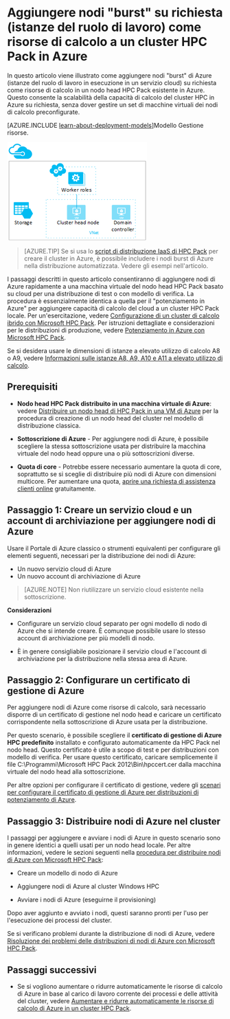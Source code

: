 <properties
 pageTitle="Aggiungere nodi burst in un cluster HPC Pack | Microsoft Azure"
 description="Informazioni su come espandere la capacità del cluster HPC Pack su richiesta tramite l'aggiunta di istanze del ruolo di lavoro in esecuzione in un servizio cloud"
 services="virtual-machines-windows"
 documentationCenter=""
 authors="dlepow"
 manager="timlt"
 editor=""
 tags="azure-service-management,hpc-pack"/>
<tags
ms.service="virtual-machines-windows"
 ms.devlang="na"
 ms.topic="article"
 ms.tgt_pltfrm="vm-multiple"
 ms.workload="big-compute"
 ms.date="04/13/2016"
 ms.author="danlep"/>

# Aggiungere nodi "burst" su richiesta (istanze del ruolo di lavoro) come risorse di calcolo a un cluster HPC Pack in Azure



In questo articolo viene illustrato come aggiungere nodi "burst" di Azure (istanze del ruolo di lavoro in esecuzione in un servizio cloud) su richiesta come risorse di calcolo in un nodo head HPC Pack esistente in Azure. Questo consente la scalabilità della capacità di calcolo del cluster HPC in Azure su richiesta, senza dover gestire un set di macchine virtuali dei nodi di calcolo preconfigurate.

[AZURE.INCLUDE [learn-about-deployment-models](../../includes/learn-about-deployment-models-classic-include.md)]Modello Gestione risorse.

![Nodi burst][burst]

>[AZURE.TIP] Se si usa lo [script di distribuzione IaaS di HPC Pack](virtual-machines-windows-classic-hpcpack-cluster-powershell-script.md) per creare il cluster in Azure, è possibile includere i nodi burst di Azure nella distribuzione automatizzata. Vedere gli esempi nell'articolo.

I passaggi descritti in questo articolo consentiranno di aggiungere nodi di Azure rapidamente a una macchina virtuale del nodo head HPC Pack basato su cloud per una distribuzione di test o con modello di verifica. La procedura è essenzialmente identica a quella per il "potenziamento in Azure" per aggiungere capacità di calcolo del cloud a un cluster HPC Pack locale. Per un'esercitazione, vedere [Configurazione di un cluster di calcolo ibrido con Microsoft HPC Pack](../cloud-services/cloud-services-setup-hybrid-hpcpack-cluster.md). Per istruzioni dettagliate e considerazioni per le distribuzioni di produzione, vedere [Potenziamento in Azure con Microsoft HPC Pack](https://technet.microsoft.com/library/gg481749.aspx).

Se si desidera usare le dimensioni di istanze a elevato utilizzo di calcolo A8 o A9, vedere [Informazioni sulle istanze A8, A9, A10 e A11 a elevato utilizzo di calcolo](virtual-machines-windows-a8-a9-a10-a11-specs.md).

## Prerequisiti

* **Nodo head HPC Pack distribuito in una macchina virtuale di Azure**: vedere [Distribuire un nodo head di HPC Pack in una VM di Azure](virtual-machines-windows-hpcpack-cluster-headnode.md) per la procedura di creazione di un nodo head del cluster nel modello di distribuzione classica.

* **Sottoscrizione di Azure** - Per aggiungere nodi di Azure, è possibile scegliere la stessa sottoscrizione usata per distribuire la macchina virtuale del nodo head oppure una o più sottoscrizioni diverse.

* **Quota di core** - Potrebbe essere necessario aumentare la quota di core, soprattutto se si sceglie di distribuire più nodi di Azure con dimensioni multicore. Per aumentare una quota, [aprire una richiesta di assistenza clienti online](https://azure.microsoft.com/blog/2014/06/04/azure-limits-quotas-increase-requests/) gratuitamente.

## Passaggio 1: Creare un servizio cloud e un account di archiviazione per aggiungere nodi di Azure

Usare il Portale di Azure classico o strumenti equivalenti per configurare gli elementi seguenti, necessari per la distribuzione dei nodi di Azure:

* Un nuovo servizio cloud di Azure
* Un nuovo account di archiviazione di Azure

>[AZURE.NOTE] Non riutilizzare un servizio cloud esistente nella sottoscrizione.

**Considerazioni**

* Configurare un servizio cloud separato per ogni modello di nodo di Azure che si intende creare. È comunque possibile usare lo stesso account di archiviazione per più modelli di nodo.

* È in genere consigliabile posizionare il servizio cloud e l'account di archiviazione per la distribuzione nella stessa area di Azure.




## Passaggio 2: Configurare un certificato di gestione di Azure

Per aggiungere nodi di Azure come risorse di calcolo, sarà necessario disporre di un certificato di gestione nel nodo head e caricare un certificato corrispondente nella sottoscrizione di Azure usata per la distribuzione.

Per questo scenario, è possibile scegliere il **certificato di gestione di Azure HPC predefinito** installato e configurato automaticamente da HPC Pack nel nodo head. Questo certificato è utile a scopo di test e per distribuzioni con modello di verifica. Per usare questo certificato, caricare semplicemente il file C:\\Programmi\\Microsoft HPC Pack 2012\\Bin\\hpccert.cer dalla macchina virtuale del nodo head alla sottoscrizione.

Per altre opzioni per configurare il certificato di gestione, vedere gli [scenari per configurare il certificato di gestione di Azure per distribuzioni di potenziamento di Azure](http://technet.microsoft.com/library/gg481759.aspx).

## Passaggio 3: Distribuire nodi di Azure nel cluster



I passaggi per aggiungere e avviare i nodi di Azure in questo scenario sono in genere identici a quelli usati per un nodo head locale. Per altre informazioni, vedere le sezioni seguenti nella [procedura per distribuire nodi di Azure con Microsoft HPC Pack](https://technet.microsoft.com/library/gg481758.aspx):

* Creare un modello di nodo di Azure

* Aggiungere nodi di Azure al cluster Windows HPC

* Avviare i nodi di Azure (eseguirne il provisioning)

Dopo aver aggiunto e avviato i nodi, questi saranno pronti per l'uso per l'esecuzione dei processi del cluster.

Se si verificano problemi durante la distribuzione di nodi di Azure, vedere [Risoluzione dei problemi delle distribuzioni di nodi di Azure con Microsoft HPC Pack](http://technet.microsoft.com/library/jj159097.aspx).

## Passaggi successivi

* Se si vogliono aumentare o ridurre automaticamente le risorse di calcolo di Azure in base al carico di lavoro corrente dei processi e delle attività del cluster, vedere [Aumentare e ridurre automaticamente le risorse di calcolo di Azure in un cluster HPC Pack](virtual-machines-windows-classic-hpcpack-cluster-node-autogrowshrink.md).

<!--Image references-->
[burst]: ./media/virtual-machines-windows-classic-hpcpack-cluster-node-burst/burst.png

<!---HONumber=AcomDC_0420_2016-->
